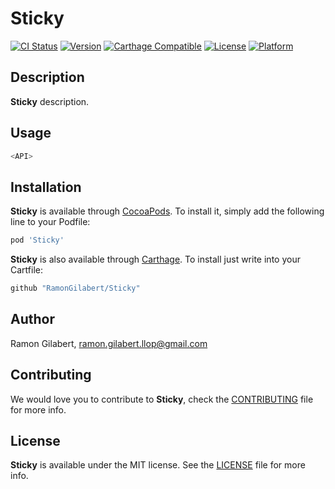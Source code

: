# Sticky

[![CI Status](http://img.shields.io/travis/RamonGilabert/Sticky.svg?style=flat)](https://travis-ci.org/RamonGilabert/Sticky)
[![Version](https://img.shields.io/cocoapods/v/Sticky.svg?style=flat)](http://cocoadocs.org/docsets/Sticky)
[![Carthage Compatible](https://img.shields.io/badge/Carthage-compatible-4BC51D.svg?style=flat)](https://github.com/Carthage/Carthage)
[![License](https://img.shields.io/cocoapods/l/Sticky.svg?style=flat)](http://cocoadocs.org/docsets/Sticky)
[![Platform](https://img.shields.io/cocoapods/p/Sticky.svg?style=flat)](http://cocoadocs.org/docsets/Sticky)

## Description

**Sticky** description.

## Usage

```swift
<API>
```

## Installation

**Sticky** is available through [CocoaPods](http://cocoapods.org). To install
it, simply add the following line to your Podfile:

```ruby
pod 'Sticky'
```

**Sticky** is also available through [Carthage](https://github.com/Carthage/Carthage).
To install just write into your Cartfile:

```ruby
github "RamonGilabert/Sticky"
```

## Author

Ramon Gilabert, ramon.gilabert.llop@gmail.com

## Contributing

We would love you to contribute to **Sticky**, check the [CONTRIBUTING](https://github.com/RamonGilabert/Sticky/blob/master/CONTRIBUTING.md) file for more info.

## License

**Sticky** is available under the MIT license. See the [LICENSE](https://github.com/RamonGilabert/Sticky/blob/master/LICENSE.md) file for more info.
